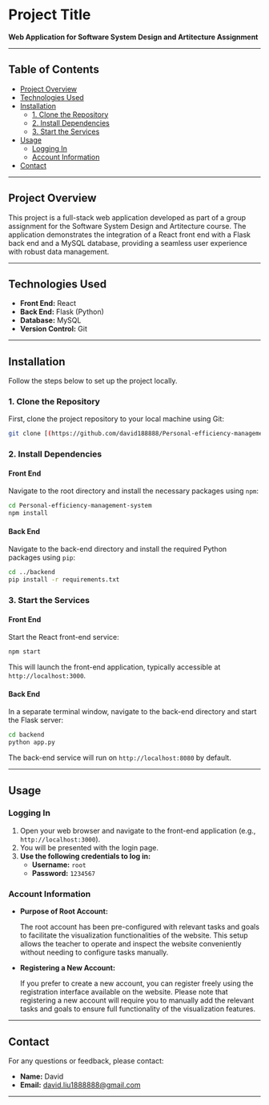 # Project Title

**Web Application for Software System Design and Artitecture Assignment**


---

## Table of Contents

- [Project Overview](#project-overview)
- [Technologies Used](#technologies-used)
- [Installation](#installation)
  - [1. Clone the Repository](#1-clone-the-repository)
  - [2. Install Dependencies](#2-install-dependencies)
  - [3. Start the Services](#3-start-the-services)
- [Usage](#usage)
  - [Logging In](#logging-in)
  - [Account Information](#account-information)
- [Contact](#contact)

---

## Project Overview

This project is a full-stack web application developed as part of a group assignment for the Software System Design and Artitecture course. The application demonstrates the integration of a React front end with a Flask back end and a MySQL database, providing a seamless user experience with robust data management.

---

## Technologies Used

- **Front End:** React
- **Back End:** Flask (Python)
- **Database:** MySQL
- **Version Control:** Git

---

## Installation

Follow the steps below to set up the project locally.

### 1. Clone the Repository

First, clone the project repository to your local machine using Git:

```bash
git clone [(https://github.com/david188888/Personal-efficiency-management-system/]
```
### 2. Install Dependencies

#### Front End

Navigate to the root directory and install the necessary packages using `npm`:

```bash
cd Personal-efficiency-management-system
npm install
```

#### Back End

Navigate to the back-end directory and install the required Python packages using `pip`:

```bash
cd ../backend
pip install -r requirements.txt
```

### 3. Start the Services

#### Front End

Start the React front-end service:

```bash
npm start
```

This will launch the front-end application, typically accessible at `http://localhost:3000`.

#### Back End

In a separate terminal window, navigate to the back-end directory and start the Flask server:

```bash
cd backend
python app.py
```

The back-end service will run on `http://localhost:8080` by default.

---

## Usage

### Logging In

1. Open your web browser and navigate to the front-end application (e.g., `http://localhost:3000`).
2. You will be presented with the login page.
3. **Use the following credentials to log in:**
   - **Username:** `root`
   - **Password:** `1234567`

### Account Information

- **Purpose of Root Account:**
  
  The root account has been pre-configured with relevant tasks and goals to facilitate the visualization functionalities of the website. This setup allows the teacher to operate and inspect the website conveniently without needing to configure tasks manually.

- **Registering a New Account:**
  
  If you prefer to create a new account, you can register freely using the registration interface available on the website. Please note that registering a new account will require you to manually add the relevant tasks and goals to ensure full functionality of the visualization features.


---

## Contact

For any questions or feedback, please contact:

- **Name:** David
- **Email:** david.liu1888888@gmail.com

---

```
